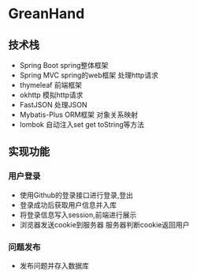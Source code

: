 # GreanHand
## 技术栈
- Spring Boot spring整体框架
- Spring MVC spring的web框架 处理http请求
- thymeleaf 前端框架
- okhttp 模拟http请求
- FastJSON 处理JSON
- Mybatis-Plus ORM框架 对象关系映射
- lombok 自动注入set get toString等方法

## 实现功能
### 用户登录
- 使用Github的登录接口进行登录,登出
- 登录成功后获取用户信息并入库
- 将登录信息写入session,前端进行展示
- 浏览器发送cookie到服务器 服务器判断cookie返回用户

### 问题发布
- 发布问题并存入数据库